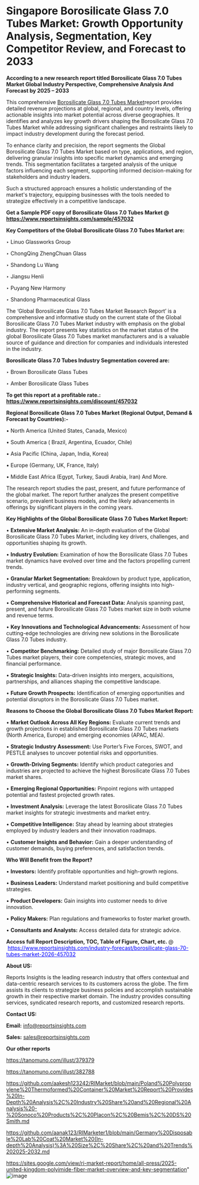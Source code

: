 # Singapore Borosilicate Glass 7.0 Tubes Market: Growth Opportunity Analysis, Segmentation, Key Competitor Review, and Forecast to 2033

<strong>According to a new research report titled Borosilicate Glass 7.0 Tubes Market Global Industry Perspective, Comprehensive Analysis And Forecast by 2025 – 2033</strong>

This comprehensive <a href=https://www.reportsinsights.com/sample/457032>Borosilicate Glass 7.0 Tubes Market</a>report provides detailed revenue projections at global, regional, and country levels, offering actionable insights into market potential across diverse geographies. It identifies and analyzes key growth drivers shaping the Borosilicate Glass 7.0 Tubes Market while addressing significant challenges and restraints likely to impact industry development during the forecast period.

To enhance clarity and precision, the report segments the Global Borosilicate Glass 7.0 Tubes Market based on type, applications, and region, delivering granular insights into specific market dynamics and emerging trends. This segmentation facilitates a targeted analysis of the unique factors influencing each segment, supporting informed decision-making for stakeholders and industry leaders.

Such a structured approach ensures a holistic understanding of the market's trajectory, equipping businesses with the tools needed to strategize effectively in a competitive landscape.

<strong>Get a Sample PDF copy of Borosilicate Glass 7.0 Tubes Market </strong><strong>@<a href=https://www.reportsinsights.com/sample/457032 style=color:#0000ff;> https://www.reportsinsights.com/sample/457032</a></strong></font>

<strong>Key Competitors of the Global Borosilicate Glass 7.0 Tubes Market are:</strong>

‣ Linuo Glassworks Group

‣ ChongQing ZhengChuan Glass

‣ Shandong Lu Wang

‣ Jiangsu Henli

‣ Puyang New Harmony

‣ Shandong Pharmaceutical Glass

The ‘Global Borosilicate Glass 7.0 Tubes Market Research Report’ is a comprehensive and informative study on the current state of the Global Borosilicate Glass 7.0 Tubes Market industry with emphasis on the global industry. The report presents key statistics on the market status of the global Borosilicate Glass 7.0 Tubes market manufacturers and is a valuable source of guidance and direction for companies and individuals interested in the industry.

<strong>Borosilicate Glass 7.0 Tubes Industry Segmentation covered are:</strong>

‣ Brown Borosilicate Glass Tubes

‣ Amber Borosilicate Glass Tubes

<strong>To get this report at a profitable rate.: <a href=https://www.reportsinsights.com/discount/457032 style=color:#0000ff;>https://www.reportsinsights.com/discount/457032</a></strong></font>

<strong>Regional Borosilicate Glass 7.0 Tubes Market (Regional Output, Demand &amp; Forecast by Countries):-</strong>

• North America (United States, Canada, Mexico)

• South America ( Brazil, Argentina, Ecuador, Chile)

• Asia Pacific (China, Japan, India, Korea)

• Europe (Germany, UK, France, Italy)

• Middle East Africa (Egypt, Turkey, Saudi Arabia, Iran) And More.

The research report studies the past, present, and future performance of the global market. The report further analyzes the present competitive scenario, prevalent business models, and the likely advancements in offerings by significant players in the coming years.

<strong>Key Highlights of the Global Borosilicate Glass 7.0 Tubes Market Report:</strong>

• <strong>Extensive Market Analysis:</strong> An in-depth evaluation of the Global Borosilicate Glass 7.0 Tubes Market, including key drivers, challenges, and opportunities shaping its growth.

• <strong>Industry Evolution:</strong> Examination of how the Borosilicate Glass 7.0 Tubes market dynamics have evolved over time and the factors propelling current trends.

• <strong>Granular Market Segmentation:</strong> Breakdown by product type, application, industry vertical, and geographic regions, offering insights into high-performing segments.

• <strong>Comprehensive Historical and Forecast Data:</strong> Analysis spanning past, present, and future Borosilicate Glass 7.0 Tubes market size in both volume and revenue terms.

• <strong>Key Innovations and Technological Advancements:</strong> Assessment of how cutting-edge technologies are driving new solutions in the Borosilicate Glass 7.0 Tubes industry.

• <strong>Competitor Benchmarking:</strong> Detailed study of major Borosilicate Glass 7.0 Tubes market players, their core competencies, strategic moves, and financial performance.

• <strong>Strategic Insights:</strong> Data-driven insights into mergers, acquisitions, partnerships, and alliances shaping the competitive landscape.

• <strong>Future Growth Prospects:</strong> Identification of emerging opportunities and potential disruptors in the Borosilicate Glass 7.0 Tubes market.

<strong>Reasons to Choose the Global Borosilicate Glass 7.0 Tubes Market Report:</strong>

• <strong>Market Outlook Across All Key Regions:</strong> Evaluate current trends and growth projections in established Borosilicate Glass 7.0 Tubes markets (North America, Europe) and emerging economies (APAC, MEA).

• <strong>Strategic Industry Assessment:</strong> Use Porter’s Five Forces, SWOT, and PESTLE analyses to uncover potential risks and opportunities.

• <strong>Growth-Driving Segments:</strong> Identify which product categories and industries are projected to achieve the highest Borosilicate Glass 7.0 Tubes market shares.

• <strong>Emerging Regional Opportunities:</strong> Pinpoint regions with untapped potential and fastest projected growth rates.

• <strong>Investment Analysis:</strong> Leverage the latest Borosilicate Glass 7.0 Tubes market insights for strategic investments and market entry.

• <strong>Competitive Intelligence:</strong> Stay ahead by learning about strategies employed by industry leaders and their innovation roadmaps.

• <strong>Customer Insights and Behavior:</strong> Gain a deeper understanding of customer demands, buying preferences, and satisfaction trends.

<strong>Who Will Benefit from the Report?</strong>

• <strong>Investors:</strong> Identify profitable opportunities and high-growth regions.

• <strong>Business Leaders:</strong> Understand market positioning and build competitive strategies.

• <strong>Product Developers:</strong> Gain insights into customer needs to drive innovation.

• <strong>Policy Makers:</strong> Plan regulations and frameworks to foster market growth.

• <strong>Consultants and Analysts:</strong> Access detailed data for strategic advice.
</ul>
<strong>Access full Report Description, TOC, Table of Figure, Chart, etc. </strong>@  <a href=https://www.reportsinsights.com/industry-forecast/borosilicate-glass-70-tubes-market-2026-457032 style=color:#0000ff;>https://www.reportsinsights.com/industry-forecast/borosilicate-glass-70-tubes-market-2026-457032</a></font>

<strong><strong>About US</strong>:</strong>

Reports Insights is the leading research industry that offers contextual and data-centric research services to its customers across the globe. The firm assists its clients to strategize business policies and accomplish sustainable growth in their respective market domain. The industry provides consulting services, syndicated research reports, and customized research reports.

<strong>Contact US:</strong>

<p class=""""><b>Email:</b> <a href=mailto:info@reportsinsights.com>info@reportsinsights.com</a></p>
<p class=""""><b>Sales:</b> <a href=mailto:sales@reportsinsights.com>sales@reportsinsights.com</a></p>

<strong>Our other reports</strong>

<a href=https://tanomuno.com/illust/379379>https://tanomuno.com/illust/379379</a>

<a href=https://tanomuno.com/illust/382788>https://tanomuno.com/illust/382788</a>

<a href=https://github.com/aakesh123242/RIMarket/blob/main/Poland%20Polypropylene%20Thermoformed%20Container%20Market%20Report%20Provides%20In-Depth%20Analysis%2C%20Industry%20Share%20and%20Regional%20Analysis%20-%20Sonoco%20Products%2C%20Placon%2C%20Bemis%2C%20DS%20Smith.md>https://github.com/aakesh123242/RIMarket/blob/main/Poland%20Polypropylene%20Thermoformed%20Container%20Market%20Report%20Provides%20In-Depth%20Analysis%2C%20Industry%20Share%20and%20Regional%20Analysis%20-%20Sonoco%20Products%2C%20Placon%2C%20Bemis%2C%20DS%20Smith.md</a>

<a href=https://github.com/aanak123/RIMarketer1/blob/main/Germany%20Disposable%20Lab%20Coat%20Market%20(In-depth%20Analysis)%3A%20Size%2C%20Share%2C%20and%20Trends%202025-2032.md>https://github.com/aanak123/RIMarketer1/blob/main/Germany%20Disposable%20Lab%20Coat%20Market%20(In-depth%20Analysis)%3A%20Size%2C%20Share%2C%20and%20Trends%202025-2032.md</a>

<a href=https://sites.google.com/view/ri-market-report/home/all-press/2025-united-kingdom-polyimide-fiber-market-overview-and-key-segmentation>https://sites.google.com/view/ri-market-report/home/all-press/2025-united-kingdom-polyimide-fiber-market-overview-and-key-segmentation</a>"
![image](https://github.com/user-attachments/assets/ab9c47f0-3b39-489f-8743-2122d1536ac9)
